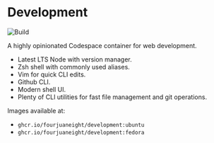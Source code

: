 # Development

![Build](https://github.com/fourjuaneight/development/actions/workflows/publish.yml/badge.svg)<br/>

A highly opinionated Codespace container for web development.

- Latest LTS Node with version manager.
- Zsh shell with commonly used aliases.
- Vim for quick CLI edits.
- Github CLI.
- Modern shell UI.
- Plenty of CLI utilities for fast file management and git operations.

Images available at:
- `ghcr.io/fourjuaneight/development:ubuntu`
- `ghcr.io/fourjuaneight/development:fedora`
